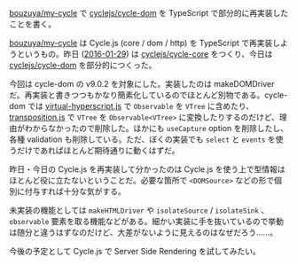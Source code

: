 [bouzuya/my-cycle][] で [cyclejs/cycle-dom][] を TypeScript で部分的に再実装したことを書く。

[bouzuya/my-cycle][] は Cycle.js (core / dom / http) を TypeScript で再実装しようというもの。昨日 ([2016-01-29][]) は [cyclejs/cycle-core][] をつくり、今日は [cyclejs/cycle-dom][] を部分的につくった。

今回は cycle-dom の v9.0.2 を対象にした。実装したのは makeDOMDriver だ。再実装と書きつつもかなり簡素化しているのでほとんど別物である。cycle-dom では [virtual-hyperscript.js](https://github.com/cyclejs/cycle-dom/blob/v9.0.2/src/virtual-hyperscript.js) で `Observable` を `VTree` に含めたり、 [transposition.js](https://github.com/cyclejs/cycle-dom/blob/v9.0.2/src/transposition.js) で `VTree` を `Observable<VTree>` に変換したりするのだけど、理由がわからなかったので削除した。ほかにも `useCapture` option を削除したし、各種 validation も削除している。ただ、ぼくの実装でも `select` と `events` を使うだけであればほとんど期待通りに動くはずだ。

昨日・今日の Cycle.js を再実装して分かったのは Cycle.js を使う上で型情報はほとんど役に立たないということだ。必要な箇所で `<DOMSource>` などの形で個別に付与すれば十分な気がする。

未実装の機能としては `makeHTMLDriver` や `isolateSource` / `isolateSink` 、 `observable` 要素を取る機能などがある。細かい実装に手を抜いているので挙動は随分と違うはずなのだけど、大差がないように見えるのはなぜだろう……。

今後の予定として Cycle.js で Server Side Rendering を試してみたい。

[2016-01-29]: https://blog.bouzuya.net/2016/01/29/
[bouzuya/my-cycle]: https://github.com/bouzuya/my-cycle
[cyclejs/cycle-core]: https://github.com/cyclejs/cycle-core
[cyclejs/cycle-dom]: https://github.com/cyclejs/cycle-dom

